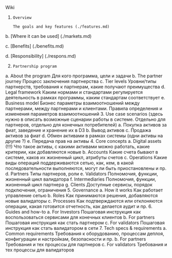 Wiki
1.     Overview

       The goals and key features (./features.md)

b. [Where it can be used] (./markets.md)

c. [Benefits] (./benefits.md)

d. [Responsibility] (./respons.md)

2.     Partnership program
a.     About the program
Для кого программа, цели и задачи
b.     The partner journey
Процесс заключения партнерства
c.      Tier levels
Уровни/типы партнерств, требования к партнерам, какие получают преимущества
d.     Legal framework
Каким нормами и стандартами регулируется деятельность в рамках программы, каким стандартам соответствует
e.     Business model
Бизнес параметры взаимоотношений между партнерами, между партнерами и клиентами. Правила определения и изменения параметров взаимоотношений
3. 	Use case scenarios (здесь нужно в описать возможные сценарии работы в системе. Отдельно для партнеров, отдельно для конечных потребителей)
a. 	Покупка активов за фиат, заведение и хранение их в D3
b. 	Вывод активов
c.  Продажа активов за фиат
d. 	Обмен активами в рамках системы (одни активы на другие ?)
e. 	Передача прав на активы
4.     Core concepts
a.     Digital assets (!!!)
Что такое активы, с какими активами можно работать, какие критерии, как добавляются новые
b.     Accounts
Какие счета бывают в системе, каков их жизненный цикл, атрибуты счетов
c.      Operations
Какие виды операций поддерживаются сетью, как, кем, в какой последовательности выполняются, могут ли быть приостановлены и пр.
d.     Partners
Типы партнеров, роли
e.     Validators
Полномочия, функции, жизненный цикл валидатора
f.       Intermediaries
Полномочия, функции, жизненный цикл партнера
g.     Clients
Доступные сервисы, порядок подключения, ограничения
5.     Governance
a.     How it works
Как работает управление сетью
b.     Roles
Как принимаются решения, добавляются новые валидаторы
c.      Processes
Как подтверждаются или отклоняются операции, какая готовится отчетность, как делается аудит и пр.
6.     Guides and how-to
a.     For Investors
Пошаговая инструкция как воспользоваться сервисами для конечных клиентов
b.     For partners
Пошаговая инструкция как стать партнером
c.      For validators
Пошаговая инструкция как стать валидатором в сети
7.     Tech specs & requirements
a.     Common requirements
Требования к оборудованию, процессам деплоя, конфигурации и настройкам, безопасности и пр.
b.     For partners
Требования и тех процессы для партнеров
c.      For validators
Требования и тех процессы для валидаторов
 
